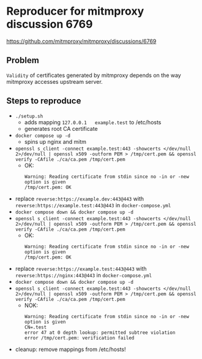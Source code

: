 # Reproducer for mitmproxy discussion 6769

https://github.com/mitmproxy/mitmproxy/discussions/6769

## Problem

`Validity` of certificates generated by mitmproxy depends on the way mitmproxy accesses upstream server.

## Steps to reproduce

- `./setup.sh`
    - adds mapping `127.0.0.1	example.test` to /etc/hosts
    - generates root CA certificate
- `docker compose up -d`
    - spins up nginx and mitm
- `openssl s_client -connect example.test:443 -showcerts </dev/null 2>/dev/null | openssl x509 -outform PEM > /tmp/cert.pem && openssl verify -CAfile ./ca/ca.pem /tmp/cert.pem`
    - OK:
      ```
      Warning: Reading certificate from stdin since no -in or -new option is given
      /tmp/cert.pem: OK
      ```
- replace `reverse:https://example.dev:443@443` with `reverse:https://example.test:443@443`
  in `docker-compose.yml`
- `docker compose down && docker compose up -d`
- `openssl s_client -connect example.test:443 -showcerts </dev/null 2>/dev/null | openssl x509 -outform PEM > /tmp/cert.pem && openssl verify -CAfile ./ca/ca.pem /tmp/cert.pem`
    - OK:
      ```
      Warning: Reading certificate from stdin since no -in or -new option is given
      /tmp/cert.pem: OK
      ```
- replace `reverse:https://example.test:443@443` with `reverse:https://nginx:443@443`
  in `docker-compose.yml`
- `docker compose down && docker compose up -d`
- `openssl s_client -connect example.test:443 -showcerts </dev/null 2>/dev/null | openssl x509 -outform PEM > /tmp/cert.pem && openssl verify -CAfile ./ca/ca.pem /tmp/cert.pem`
    - NOK:
      ```
      Warning: Reading certificate from stdin since no -in or -new option is given
      CN=.test
      error 47 at 0 depth lookup: permitted subtree violation
      error /tmp/cert.pem: verification failed
      ```
- cleanup: remove mappings from /etc/hosts!
